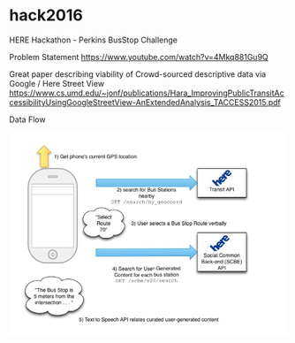 # hack2016
HERE Hackathon - Perkins BusStop Challenge

Problem Statement
https://www.youtube.com/watch?v=4Mkq881Gu9Q

Great paper describing viability of Crowd-sourced descriptive data via Google / Here Street View
https://www.cs.umd.edu/~jonf/publications/Hara_ImprovingPublicTransitAccessibilityUsingGoogleStreetView-AnExtendedAnalysis_TACCESS2015.pdf

Data Flow

![Alt text](/docs/dataflow.jpg?raw=true "Data Flow Diagram")

